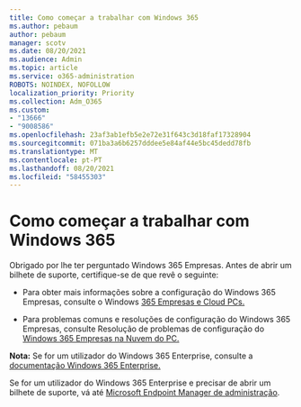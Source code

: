 ```yaml
---
title: Como começar a trabalhar com Windows 365
ms.author: pebaum
author: pebaum
manager: scotv
ms.date: 08/20/2021
ms.audience: Admin
ms.topic: article
ms.service: o365-administration
ROBOTS: NOINDEX, NOFOLLOW
localization_priority: Priority
ms.collection: Adm_O365
ms.custom:
- "13666"
- "9008586"
ms.openlocfilehash: 23af3ab1efb5e2e72e31f643c3d18faf17328904
ms.sourcegitcommit: 071ba3a6b6257dddee5e84af44e5bc45dedd78fb
ms.translationtype: MT
ms.contentlocale: pt-PT
ms.lasthandoff: 08/20/2021
ms.locfileid: "58455303"
---
```

# <a name="getting-started-with-windows-365"></a>Como começar a trabalhar com Windows 365

Obrigado por lhe ter perguntado Windows 365 Empresas. Antes de abrir um bilhete de suporte, certifique-se de que revê o seguinte:

- Para obter mais informações sobre a configuração do Windows 365 Empresas, consulte o Windows [365 Empresas e Cloud PCs.](https://docs.microsoft.com/microsoft-365/admin/setup/get-started-windows-365-business)

- Para problemas comuns e resoluções de configuração do Windows 365 Empresas, consulte Resolução de problemas de configuração do [Windows 365 Empresas na Nuvem do PC.](https://docs.microsoft.com/microsoft-365/admin/setup/troubleshoot-windows-365-business)

**Nota:** Se for um utilizador do Windows 365 Enterprise, consulte a [documentação Windows 365 Enterprise.](https://docs.microsoft.com/windows-365/)

Se for um utilizador do Windows 365 Enterprise e precisar de abrir um bilhete de suporte, vá até [Microsoft Endpoint Manager de administração](https://endpoint.microsoft.com/).
